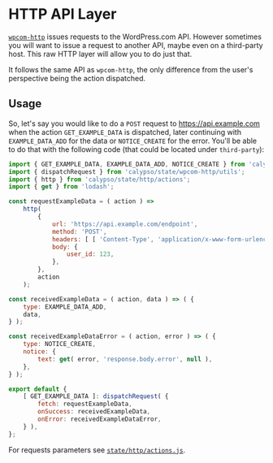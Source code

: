 # HTTP API Layer

[`wpcom-http`](../data-layer/wpcom-http) issues requests to the WordPress.com API. However sometimes you will want to issue a request to another API, maybe even on a third-party host. This raw HTTP layer will allow you to do just that.

It follows the same API as `wpcom-http`, the only difference from the user's perspective being the action dispatched.

## Usage

So, let's say you would like to do a `POST` request to <https://api.example.com> when the action `GET_EXAMPLE_DATA` is dispatched, later continuing with `EXAMPLE_DATA_ADD` for the data or `NOTICE_CREATE` for the error. You'll be able to do that with the following code (that could be located under `third-party`):

```js
import { GET_EXAMPLE_DATA, EXAMPLE_DATA_ADD, NOTICE_CREATE } from 'calypso/state/action-types';
import { dispatchRequest } from 'calypso/state/wpcom-http/utils';
import { http } from 'calypso/state/http/actions';
import { get } from 'lodash';

const requestExampleData = ( action ) =>
	http(
		{
			url: 'https://api.example.com/endpoint',
			method: 'POST',
			headers: [ [ 'Content-Type', 'application/x-www-form-urlencoded' ] ],
			body: {
				user_id: 123,
			},
		},
		action
	);

const receivedExampleData = ( action, data ) => ( {
	type: EXAMPLE_DATA_ADD,
	data,
} );

const receivedExampleDataError = ( action, error ) => ( {
	type: NOTICE_CREATE,
	notice: {
		text: get( error, 'response.body.error', null ),
	},
} );

export default {
	[ GET_EXAMPLE_DATA ]: dispatchRequest( {
		fetch: requestExampleData,
		onSuccess: receivedExampleData,
		onError: receivedExampleDataError,
	} ),
};
```

For requests parameters see [`state/http/actions.js`](./actions.js).
